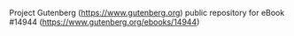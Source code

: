 Project Gutenberg (https://www.gutenberg.org) public repository for eBook #14944 (https://www.gutenberg.org/ebooks/14944)